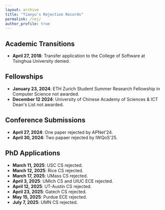 ```yaml
---
layout: archive
title: "Tianyu's Rejection Records"
permalink: /rej/
author_profile: true
---
```


## Academic Transitions
- **April 27, 2018**: Transfer application to the College of Software at Tsinghua University denied.

## Fellowships
- **January 23, 2024**: ETH Zurich Student Summer Research Fellowship in Computer Science not awarded.
- **December 12 2024**: University of Chinese Academy of Sciences & ICT Dean's List not awarded.

## Conference Submissions
- **April 27, 2024**: One paper rejected by APNet'24.
- **April 30, 2024**: Two papaer rejected by IWQoS'25.

## PhD Applications
- **March 11, 2025**: USC CS rejected.
- **March 12, 2025**: Rice CS rejected.
- **March 17, 2025**: UMass CS rejected.
- **April 3, 2025**: UMich CS and UIUC ECE rejected.
- **April 12, 2025**: UT-Austin CS rejected.
- **April 23, 2025**: Gatech CS rejected.
- **May 15, 2025**: Purdue ECE rejected.
- **July 7, 2025**: UMN CS rejected.
